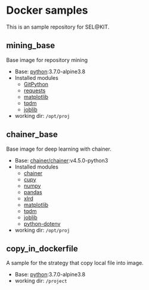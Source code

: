 # Docker samples

This is an sample repository for SEL@KIT.

## mining\_base

Base image for repository mining

- Base: [python](https://hub.docker.com/_/python/):3.7.0-alpine3.8
- Installed modules
    - [GitPython](https://github.com/gitpython-developers/GitPython)
    - [requests](https://github.com/requests/requests)
    - [matplotlib](https://github.com/matplotlib/matplotlib)
    - [tqdm](https://github.com/tqdm/tqdm)
    - [joblib](https://github.com/joblib/joblib)
- working dir: `/opt/proj`

## chainer\_base

Base image for deep learning with chainer.

- Base: [chainer/chainer](https://hub.docker.com/r/chainer/chainer/):v4.5.0-python3
- Installed modules
    - [chainer](https://github.com/chainer/chainer)
    - [cupy](https://github.com/cupy/cupy)
    - [numpy](https://github.com/numpy/numpy)
    - [pandas](https://github.com/pandas-dev/pandas)
    - [xlrd](https://github.com/python-excel/xlrd)
    - [matplotlib](https://github.com/matplotlib/matplotlib)
    - [tqdm](https://github.com/tqdm/tqdm)
    - [joblib](https://github.com/joblib/joblib)
    - [python-dotenv](https://github.com/theskumar/python-dotenv)
- working dir: `/opt/proj`

## copy\_in\_dockerfile

A sample for the strategy that copy local file into image.

- Base: [python](https://hub.docker.com/_/python/):3.7.0-alpine3.8
- working dir: `/project`

